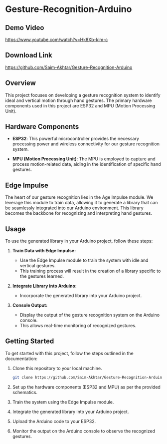 # Gesture-Recognition-Arduino

## Demo Video
https://www.youtube.com/watch?v=Hk8Xb-klm-c

## Download Link
https://github.com/Saim-Akhtar/Gesture-Recognition-Arduino

## Overview

This project focuses on developing a gesture recognition system to identify ideal and vertical motion through hand gestures. The primary hardware components used in this project are ESP32 and MPU (Motion Processing Unit).

## Hardware Components

- **ESP32**: This powerful microcontroller provides the necessary processing power and wireless connectivity for our gesture recognition system.

- **MPU (Motion Processing Unit)**: The MPU is employed to capture and process motion-related data, aiding in the identification of specific hand gestures.

## Edge Impulse

The heart of our gesture recognition lies in the Age Impulse module. We leverage this module to train data, allowing it to generate a library that can be seamlessly integrated into our Arduino environment. This library becomes the backbone for recognizing and interpreting hand gestures.

## Usage

To use the generated library in your Arduino project, follow these steps:

1. **Train Data with Edge Impulse:**
   - Use the Edge Impulse module to train the system with idle and vertical gestures.
   - This training process will result in the creation of a library specific to the gestures learned.

2. **Integrate Library into Arduino:**
   - Incorporate the generated library into your Arduino project.

3. **Console Output:**
   - Display the output of the gesture recognition system on the Arduino console.
   - This allows real-time monitoring of recognized gestures.

## Getting Started

To get started with this project, follow the steps outlined in the documentation:

1. Clone this repository to your local machine.
   ```bash
   git clone https://github.com/Saim-Akhtar/Gesture-Recognition-Arduino.git
   ```

2. Set up the hardware components (ESP32 and MPU) as per the provided schematics.

3. Train the system using the Edge Impulse module.

4. Integrate the generated library into your Arduino project.

5. Upload the Arduino code to your ESP32.

6. Monitor the output on the Arduino console to observe the recognized gestures.


